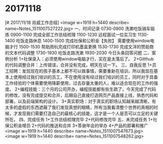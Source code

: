 # 20171118

[# 2017/11/18 肖威工作总结]
<image w=1919 h=1440 describe= name=Notes_1511007527222.jpg>
一、时间记录
0730-0900 洗漱吃饭骑车锻炼
0900-1100 完成全部工作总结梳理
1100-1230 远程面试一位实习生
1130-1400 吃饭走路休息
1400-1500 完成社保和公积金【失败】
需要使用window电脑才行
1500-1530 帮助雨杭完成打印机墨盒更换
1530-1730 完成文洋的赞助商的文本代码调整
1730-1930 吃饭走路洗漱
1930-2030 今日头条回答问题
二、案例分析
1+社保录入：必须使用window电脑才行，实在是太落后了。
2+Gitthub的代码调整合并：上传错误，合并没有完成，明天在试一下。
三、自我反思
1+员工招聘：发现现在的孩子基本上都不可以做事情，需要重新在培训，所以我现在基本上使用经过我们培训的员工，不在使用没有经过我们培训的员工，同时对于具备工作经验的个体需要使用降薪使用，过去存量太重的人，难以适合现在的工作的强度。
2+编程技能：三个月的公司开办，编程技能都有些生疏了，今天完成了代码的修改，没有完成提交和合并，后期自己直接打造网页产品直接上线，熟悉代码和部署，以及前端架构的设计。
3+真实职场：对于真实的职场认知越来越清晰，有太多的虚假的东西遮蔽了我们发现真想的眼睛，所有当我看清整个世界的真相的时候，才发现我们需要打造自己的最核心的技能，这才是一个人是否可以立足的关键所在。
四、完成任务
1+工作总结梳理完毕
2+代码修改完毕
五、未完成任务
1+社保公积金增员
2+代码的推送和合并
3+答谢年会的举办
4+产品的部署和推广
<image w=1919 h=1440 describe= name=Notes_1511007547673.jpg>
<image w=1919 h=1440 describe= name=Notes_1511007548262.jpg>
